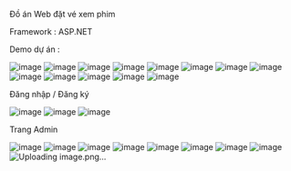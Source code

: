 Đồ án Web đặt vé xem phim 

Framework : ASP.NET 

Demo dự án :

![image](https://github.com/user-attachments/assets/efe57e41-15df-40bb-acc3-7b90deb1356e)
![image](https://github.com/user-attachments/assets/67d4594e-e5af-4db1-809f-1aa387bf1eb2)
![image](https://github.com/user-attachments/assets/41d4e93d-2ffb-43b7-a6f4-f833a16b5247)
![image](https://github.com/user-attachments/assets/d5ad7305-eed0-4603-841a-1e8b8451f486)
![image](https://github.com/user-attachments/assets/7113b9e8-d2c7-48b4-85a1-4c8c38c31d1b)
![image](https://github.com/user-attachments/assets/507776bd-7bb7-4c8e-a73c-9b358f7334cc)
![image](https://github.com/user-attachments/assets/e74d1112-3bc1-4e8d-b2b3-2f70e689ed9c)
![image](https://github.com/user-attachments/assets/6be9ee95-9e2b-48dc-b353-0d11778a2347)
![image](https://github.com/user-attachments/assets/7afef66a-0918-495d-9b6d-f291a8987593)
![image](https://github.com/user-attachments/assets/0a4c4f35-22e6-4537-b49d-750c637e0fb4)
![image](https://github.com/user-attachments/assets/c6efdc5a-88fc-4724-a112-7f47c8ac36ca)
![image](https://github.com/user-attachments/assets/ce648a7f-8f94-4bb3-9600-4416471f1d1f)
![image](https://github.com/user-attachments/assets/ce5a9359-c389-4f94-9590-33b5c92cb5c8)

Đăng nhập / Đăng ký 

![image](https://github.com/user-attachments/assets/8bcce45b-b65f-49b5-b589-899f79e55c26)
![image](https://github.com/user-attachments/assets/ec718796-e555-45a3-b83e-e1b172d0e5de)
![image](https://github.com/user-attachments/assets/f7fa3365-972b-4ca4-80a8-f2c196f90f84)

Trang Admin 

![image](https://github.com/user-attachments/assets/197cc442-e4e3-4b85-90ce-e346a88a25d3)
![image](https://github.com/user-attachments/assets/1f3a2d28-cd13-44a2-9069-3212884915eb)
![image](https://github.com/user-attachments/assets/9626040c-4639-4ff4-bd2d-aaf276c62362)
![image](https://github.com/user-attachments/assets/d5c4092a-d2dd-4b1b-baa2-2515af1f9b77)
![image](https://github.com/user-attachments/assets/9a80b036-40e6-4b78-9eed-6150f60eea73)
![image](https://github.com/user-attachments/assets/180e67ed-2201-478c-9519-92d9606fbc11)
![image](https://github.com/user-attachments/assets/9258e0e6-68b5-46fd-9f3d-e5054f3649c9)
![image](https://github.com/user-attachments/assets/0f639f51-cf04-4aee-823f-e72bdb5c2991)
![Uploading image.png…]()






















